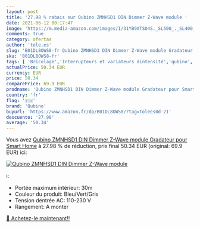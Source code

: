 ```yaml
---
layout: post
title: '27.98 % rabais sur Qubino ZMNHSD1 DIN Dimmer Z-Wave module '
date: 2021-06-12 00:17:47
image: 'https://m.media-amazon.com/images/I/31YB9ATSO4S._SL500_._SL400_.jpg'
comments: true
category: ofertas
author: 'tole.es'
slug: 'B01DL8OWS8-fr Qubino ZMNHSD1 DIN Dimmer Z-Wave module Gradateur pour...'
sku: 'B01DL8OWS8-fr'
tags: [ 'Bricolage','Interrupteurs et variateurs dintensité','qubino','Électricité', ]
actualPrice: 50.34 EUR
currency: EUR
price: 50.34
comparePrice: 69.9 EUR
prodname: 'Qubino ZMNHSD1 DIN Dimmer Z-Wave module Gradateur pour Smart Home'
country: 'fr'
flag: '🇫🇷'
brand: 'Qubino'
buyurl: 'https://www.amazon.fr/dp/B01DL8OWS8/?tag=tolees0d-21'
descuento: '27.98'
average: '50.34'
---
```


Vous avez [Qubino ZMNHSD1 DIN Dimmer Z-Wave module Gradateur pour Smart Home](https://www.amazon.fr/dp/B01DL8OWS8/?tag=tolees0d-21)  à  27.98 % de réduction, prix final  50.34 EUR (original: 69.9 EUR) ici:

[![Qubino ZMNHSD1 DIN Dimmer Z-Wave module ](https://m.media-amazon.com/images/I/31YB9ATSO4S._SL500_._SL400_.jpg)](https://www.amazon.fr/dp/B01DL8OWS8/?tag=tolees0d-21)

ℹ️:

- Portée maximum intérieur: 30m
- Couleur du produit: Bleu/Vert/Gris
- Tension dentrée AC: 110-230 V
- Rangement: A monter

[🛒 Achetez-le maintenant!!](https://www.amazon.fr/dp/B01DL8OWS8/?tag=tolees0d-21)
